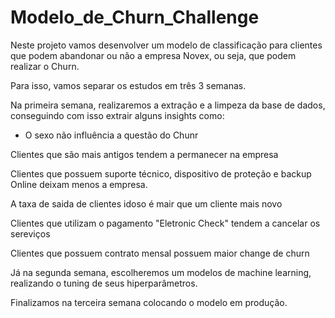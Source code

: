 # Modelo_de_Churn_Challenge

Neste projeto vamos desenvolver um modelo de classificação para clientes que podem abandonar ou não a empresa Novex, ou seja, que podem realizar o Churn.

Para isso, vamos separar os estudos em três 3 semanas. 

Na primeira semana, realizaremos a extração e a limpeza da base de dados, conseguindo com isso extrair alguns insights como:

  * O sexo não influência a questão do Chunr

  Clientes que são mais antigos tendem a permanecer na empresa

  Clientes que possuem suporte técnico, dispositivo de proteção e backup Online deixam menos a empresa.

  A taxa de saida de clientes idoso é mair que um cliente mais novo

  Clientes que utilizam o pagamento "Eletronic Check" tendem a cancelar os sereviços

  Clientes que possuem contrato mensal possuem maior change de churn

  Já na segunda semana, escolheremos um modelos de machine learning, realizando o tuning de seus hiperparâmetros.

  Finalizamos na terceira semana colocando o modelo em produção.
